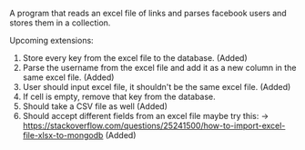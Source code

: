 A program that reads an excel file of links and parses facebook users and stores them in a collection. 

Upcoming extensions:
1. Store every key from the excel file to the database. (Added)
2. Parse the username from the excel file and add it as a new column in the same excel file. (Added) 
3. User should input excel file, it shouldn't be the same excel file. (Added)
4. If cell is empty, remove that key from the database. 
5. Should take a CSV file as well (Added)
6. Should accept different fields from an excel file maybe try this: -> https://stackoverflow.com/questions/25241500/how-to-import-excel-file-xlsx-to-mongodb (Added)
